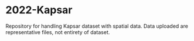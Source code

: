 # 2022-Kapsar
Repository for handling Kapsar dataset with spatial data. Data uploaded are representative files, not entirety of dataset.
